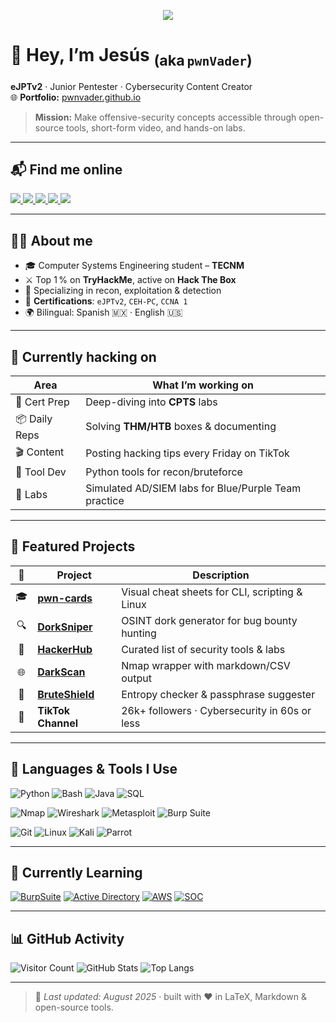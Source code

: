 
<!--  ============================================================
      PERSONAL README  •  © 2025  Jesús P. Romero  –  pwnVader
      ============================================================  -->

<p align="center">
  <img src="https://capsule-render.vercel.app/api?type=venom&height=300&color=gradient&text=pwnVader%20%7C%20Jesus%20Romero&section=header&fontColor=ffffff&fontSize=40&fontAlign=50&fontAlignY=60&desc=eJPTv2%20%7C%20Red%20Team%20%7C%20Cybersecurity%20Content%20Creation&descSize=18&descAlign=50&descAlignY=75&reversal=false" />
</p>







# 👾 Hey, I’m **Jesús** <sub>(aka `pwnVader`)</sub>

**eJPTv2** · Junior Pentester · Cybersecurity Content Creator  
🌐 **Portfolio:** [pwnvader.github.io](https://pwnvader.github.io/)

> **Mission:** Make offensive-security concepts accessible through open-source tools, short-form video, and hands-on labs.

---

## 📬 Find me online

<p align="left">
  <a href="https://www.linkedin.com/in/jesuspromero/">
    <img src="https://img.shields.io/badge/LinkedIn-0A66C2?style=for-the-badge&logo=linkedin&logoColor=white" />
  </a>
  <a href="https://www.tiktok.com/@pwnvader">
    <img src="https://img.shields.io/badge/TikTok-000000?style=for-the-badge&logo=tiktok&logoColor=white" />
  </a>
  <a href="https://medium.com/@pwnVader">
    <img src="https://img.shields.io/badge/Medium-000000?style=for-the-badge&logo=medium&logoColor=white" />
  </a>
  <a href="https://tryhackme.com/r/p/pwnVader">
    <img src="https://img.shields.io/badge/TryHackMe-212C42?style=for-the-badge&logo=tryhackme&logoColor=white" />
  </a>
  <a href="mailto:contacto.broadways405@passmail.net">
    <img src="https://img.shields.io/badge/Email-EA4335?style=for-the-badge&logo=gmail&logoColor=white" />
  </a>
</p>

---

## 👨‍💻 About me

- 🎓 Computer Systems Engineering student – **TECNM**
- ⚔️ Top 1 % on **TryHackMe**, active on **Hack The Box**
- 🧠 Specializing in recon, exploitation & detection
- 🏅 **Certifications**: `eJPTv2`, `CEH-PC`, `CCNA 1`
- 🌍 Bilingual: Spanish 🇲🇽 · English 🇺🇸

---

## 🚧 Currently hacking on

| Area           | What I’m working on |
|----------------|---------------------|
| 🎯 Cert Prep   | Deep-diving into **CPTS** labs |
| 📦 Daily Reps  | Solving **THM/HTB** boxes & documenting |
| 🎬 Content     | Posting hacking tips every Friday on TikTok |
| 🧰 Tool Dev    | Python tools for recon/bruteforce |
| 🧪 Labs        | Simulated AD/SIEM labs for Blue/Purple Team practice |

---

## 🧰 Featured Projects

| 🔹 | Project | Description |
|:--:|---------|-------------|
| 🎓 | [**pwn-cards**](https://github.com/pwnVader/pwn-cards) | Visual cheat sheets for CLI, scripting & Linux |
| 🔍 | [**DorkSniper**](https://pwnvader.github.io/DorkSniper/) | OSINT dork generator for bug bounty hunting |
| 🧰 | [**HackerHub**](https://pwnvader.github.io/HackerHub/) | Curated list of security tools & labs |
| 🌐 | [**DarkScan**](https://github.com/pwnVader/DarkScan) | Nmap wrapper with markdown/CSV output |
| 🔐 | [**BruteShield**](https://pwnvader.github.io/BruteShield/) | Entropy checker & passphrase suggester |
| 🎥 | **TikTok Channel** | 26k+ followers · Cybersecurity in 60s or less |

---

## 🧠 Languages & Tools I Use

![Python](https://img.shields.io/badge/Python-3776AB?style=for-the-badge&logo=python&logoColor=white)
![Bash](https://img.shields.io/badge/Bash-4EAA25?style=for-the-badge&logo=gnubash&logoColor=white)
![Java](https://img.shields.io/badge/Java-007396?style=for-the-badge&logo=java&logoColor=white)
![SQL](https://img.shields.io/badge/SQL-4479A1?style=for-the-badge&logo=postgresql&logoColor=white)

![Nmap](https://img.shields.io/badge/Nmap-4682B4?style=for-the-badge&logo=nmap&logoColor=white)
![Wireshark](https://img.shields.io/badge/Wireshark-1679A7?style=for-the-badge&logo=wireshark&logoColor=white)
![Metasploit](https://img.shields.io/badge/Metasploit-4C4C4C?style=for-the-badge&logo=metasploit&logoColor=white)
![Burp Suite](https://img.shields.io/badge/Burp_Suite-FF7300?style=for-the-badge&logo=burpsuite&logoColor=white)

![Git](https://img.shields.io/badge/Git-F05032?style=for-the-badge&logo=git&logoColor=white)
![Linux](https://img.shields.io/badge/Linux-FCC624?style=for-the-badge&logo=linux&logoColor=black)
![Kali](https://img.shields.io/badge/Kali_Linux-557C94?style=for-the-badge&logo=kalilinux&logoColor=white)
![Parrot](https://img.shields.io/badge/Parrot_OS-1DE9B6?style=for-the-badge&logo=parrot&logoColor=white)

---

## 🚀 Currently Learning

[![BurpSuite](https://img.shields.io/badge/Burp_Practitioner-FF7300?style=for-the-badge&logo=burpsuite&logoColor=white)]()
[![Active Directory](https://img.shields.io/badge/AD%20Lab-Windows-0078D6?style=for-the-badge&logo=windows&logoColor=white)]()
[![AWS](https://img.shields.io/badge/AWS-232F3E?style=for-the-badge&logo=amazonaws&logoColor=white)]()
[![SOC](https://img.shields.io/badge/SOC/Blue_Team-4B0082?style=for-the-badge&logo=security&logoColor=white)]()

---

## 📊 GitHub Activity

![Visitor Count](https://profile-counter.glitch.me/pwnVader/count.svg)
![GitHub Stats](https://github-readme-stats.vercel.app/api?username=pwnVader&show_icons=true&theme=radical)
![Top Langs](https://github-readme-stats.vercel.app/api/top-langs/?username=pwnVader&layout=compact&theme=radical)

---

> 🧩 *Last updated: August 2025* · built with ❤️ in LaTeX, Markdown & open-source tools.

